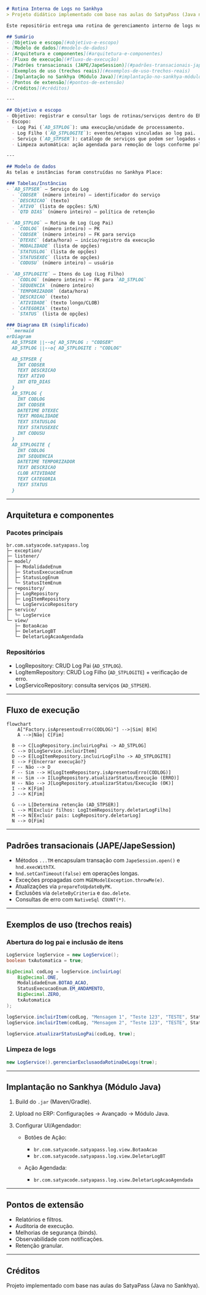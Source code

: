 ````markdown
# Rotina Interna de Logs no Sankhya
> Projeto didático implementado com base nas aulas do SatyaPass (Java no Sankhya).

Este repositório entrega uma rotina de gerenciamento interno de logs no Sankhya, persistindo informações em tabelas próprias e oferecendo botões/ações para registrar execuções, detalhar atividades e efetuar limpeza automática conforme política de retenção.

## Sumário
- [Objetivo e escopo](#objetivo-e-escopo)
- [Modelo de dados](#modelo-de-dados)
- [Arquitetura e componentes](#arquitetura-e-componentes)
- [Fluxo de execução](#fluxo-de-execução)
- [Padrões transacionais (JAPE/JapeSession)](#padrões-transacionais-japejapesession)
- [Exemplos de uso (trechos reais)](#exemplos-de-uso-trechos-reais)
- [Implantação no Sankhya (Módulo Java)](#implantação-no-sankhya-módulo-java)
- [Pontos de extensão](#pontos-de-extensão)
- [Créditos](#créditos)

---

## Objetivo e escopo
- Objetivo: registrar e consultar logs de rotinas/serviços dentro do ERP, sem depender do log do servidor (WildFly).
- Escopo:
  - Log Pai (`AD_STPLOG`): uma execução/unidade de processamento.
  - Log Filho (`AD_STPLOGITE`): eventos/etapas vinculadas ao log pai.
  - Serviço (`AD_STPSER`): catálogo de serviços que podem ser logados e suas configurações (ex.: retenção de dias).
  - Limpeza automática: ação agendada para remoção de logs conforme política.

---

## Modelo de dados
As telas e instâncias foram construídas no Sankhya Place:

### Tabelas/Instâncias
- `AD_STPSER` — Serviço do Log
  - `CODSER` (número inteiro) – identificador do serviço
  - `DESCRICAO` (texto)
  - `ATIVO` (lista de opções: S/N)
  - `QTD DIAS` (número inteiro) – política de retenção

- `AD_STPLOG` — Rotina de Log (Log Pai)
  - `CODLOG` (número inteiro) – PK
  - `CODSER` (número inteiro) – FK para serviço
  - `DTEXEC` (data/hora) – início/registro da execução
  - `MODALIDADE` (lista de opções)
  - `STATUSLOG` (lista de opções)
  - `STATUSEXEC` (lista de opções)
  - `CODUSU` (número inteiro) – usuário

- `AD_STPLOGITE` — Itens do Log (Log Filho)
  - `CODLOG` (número inteiro) – FK para `AD_STPLOG`
  - `SEQUENCIA` (número inteiro)
  - `TEMPORIZADOR` (data/hora)
  - `DESCRICAO` (texto)
  - `ATIVIDADE` (texto longo/CLOB)
  - `CATEGORIA` (texto)
  - `STATUS` (lista de opções)

### Diagrama ER (simplificado)
```mermaid
erDiagram
  AD_STPSER ||--o{ AD_STPLOG : "CODSER"
  AD_STPLOG ||--o{ AD_STPLOGITE : "CODLOG"

  AD_STPSER {
    INT CODSER
    TEXT DESCRICAO
    TEXT ATIVO
    INT QTD_DIAS
  }
  AD_STPLOG {
    INT CODLOG
    INT CODSER
    DATETIME DTEXEC
    TEXT MODALIDADE
    TEXT STATUSLOG
    TEXT STATUSEXEC
    INT CODUSU
  }
  AD_STPLOGITE {
    INT CODLOG
    INT SEQUENCIA
    DATETIME TEMPORIZADOR
    TEXT DESCRICAO
    CLOB ATIVIDADE
    TEXT CATEGORIA
    TEXT STATUS
  }
````

---

## Arquitetura e componentes

### Pacotes principais

```
br.com.satyacode.satyapass.log
├─ exception/                 
├─ listener/                  
├─ model/                     
│  ├─ ModalidadeEnum
│  ├─ StatusExecucaoEnum
│  ├─ StatusLogEnum
│  └─ StatusItemEnum
├─ repository/                
│  ├─ LogRepository           
│  ├─ LogItemRepository       
│  └─ LogServicoRepository    
├─ service/
│  └─ LogService              
└─ view/                      
   ├─ BotaoAcao               
   ├─ DeletarLogBT            
   └─ DeletarLogAcaoAgendada  
```

### Repositórios

* LogRepository: CRUD Log Pai (`AD_STPLOG`).
* LogItemRepository: CRUD Log Filho (`AD_STPLOGITE`) + verificação de erro.
* LogServicoRepository: consulta serviços (`AD_STPSER`).

---

## Fluxo de execução

```mermaid
flowchart
    A["Factory.isApresentouErro(CODLOG)"] -->|Sim| B[H]
    A -->|Não| C[Fim]

  B --> C[LogRepository.incluirLogPai -> AD_STPLOG]
  C --> D[LogService.incluirItem]
  D --> E[LogItemRepository.incluirLogFilho -> AD_STPLOGITE]
  E --> F{Encerrar execução?}
  F -- Não --> D
  F -- Sim --> H[LogItemRepository.isApresentouErro(CODLOG)]
  H -- Sim --> I[LogRepository.atualizarStatus/Execução (ERRO)]
  H -- Não --> J[LogRepository.atualizarStatus/Execução (OK)]
  I --> K[Fim]
  J --> K[Fim]

  G --> L[Determina retenção (AD_STPSER)]
  L --> M[Excluir filhos: LogItemRepository.deletarLogFilho]
  M --> N[Excluir pais: LogRepository.deletarLog]
  N --> O[Fim]
```

---

## Padrões transacionais (JAPE/JapeSession)

* Métodos `...TM` encapsulam transação com `JapeSession.open()` e `hnd.execWithTX`.
* `hnd.setCanTimeout(false)` em operações longas.
* Exceções propagadas com `MGEModelException.throwMe(e)`.
* Atualizações via `prepareToUpdateByPK`.
* Exclusões via `deleteByCriteria` e `dao.delete`.
* Consultas de erro com `NativeSql COUNT(*)`.

---

## Exemplos de uso (trechos reais)

### Abertura do log pai e inclusão de itens

```java
LogService logService = new LogService();
boolean txAutomatica = true;

BigDecimal codLog = logService.incluirLog(
    BigDecimal.ONE,
    ModalidadeEnum.BOTAO_ACAO,
    StatusExecucaoEnum.EM_ANDAMENTO,
    BigDecimal.ZERO,
    txAutomatica
);

logService.incluirItem(codLog, "Mensagem 1", "Teste 123", "TESTE", StatusItemEnum.OK, txAutomatica);
logService.incluirItem(codLog, "Mensagem 2", "Teste 123", "TESTE", StatusItemEnum.ERRO, txAutomatica);

logService.atualizarStatusLogPai(codLog, true);
```

### Limpeza de logs

```java
new LogService().gerenciarExclusaodaRotinaDeLogs(true);
```

---

## Implantação no Sankhya (Módulo Java)

1. Build do `.jar` (Maven/Gradle).
2. Upload no ERP: Configurações → Avançado → Módulo Java.
3. Configurar UI/Agendador:

   * Botões de Ação:

     * `br.com.satyacode.satyapass.log.view.BotaoAcao`
     * `br.com.satyacode.satyapass.log.view.DeletarLogBT`
   * Ação Agendada:

     * `br.com.satyacode.satyapass.log.view.DeletarLogAcaoAgendada`

---

## Pontos de extensão

* Relatórios e filtros.
* Auditoria de execução.
* Melhorias de segurança (binds).
* Observabilidade com notificações.
* Retenção granular.

---

## Créditos

Projeto implementado com base nas aulas do SatyaPass (Java no Sankhya).

```
